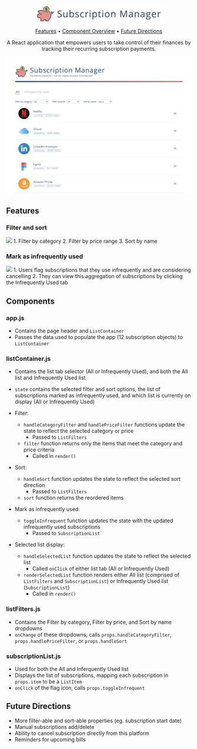 <p align="center"><img src="./public/assets/header.png" width=350px/></p>

<p align="center">
  <a href="#features">Features</a> •
  <a href="#components">Component Overview</a> •
  <a href="#future-directions">Future Directions</a>
</p>

<p align="center">A React application that empowers users to take control of their finances by tracking their recurring subscription payments.</p>

<p align="center"><img src="./public/assets/submanager.png" width=600px/></p>


## Features
### Filter and sort
<img src="./public/assets/filtersort.gif" width=600px/>
1. Filter by category
2. Filter by price range
3. Sort by name

### Mark as infrequently used
<img src="./public/assets/markinfreq.gif" width=600px/>
1. Users flag subscriptions that they use infrequently and are considering cancelling
2. They can view this aggregation of subscriptions by clicking the Infrequently Used tab

## Components
### app.js
- Contains the page header and `ListContainer`
- Passes the data used to populate the app (12 subscription objects) to `ListContainer`
### listContainer.js
- Contains the list tab selector (All or Infrequently Used), and both the All list and Infrequently Used list

- `state` contains the selected filter and sort options, the list of subscriptions marked as infrequently used, and which list is currently on display (All or Infrequently Used)

- Filter:
  - `handleCategoryFilter` and `handlePriceFilter` functions update the state to reflect the selected category or price
    - Passed to `ListFilters`
  - `filter` function returns only the items that meet the category and price criteria
    - Called in `render()`
- Sort:
  - `handleSort` function updates the state to reflect the selected sort direction
    - Passed to `ListFilters`
  - `sort` function returns the reordered items
- Mark as infrequently used:
  - `toggleInfrequent` function updates the state with the updated infrequently used subscriptions
    - Passed to `SubscriptionList`
- Selected list display:
  - `handleSelectedList` function updates the state to reflect the selected list
    - Called `onClick` of either list tab (All or Infrequently Used)
  - `renderSelectedList` function renders either All list (comprised of `ListFilters` and `SubscriptionList`) or Infrequently Used list (`SubscriptionList`)
    - Called in `render()`

### listFilters.js
- Contains the Filter by category, Filter by price, and Sort by name dropdowns
- `onChange` of these dropdowns, calls `props.handleCategoryFilter`, `props.handlePriceFilter`, or `props.handleSort`

### subscriptionList.js
- Used for both the All and Inferquently Used list
- Displays the list of subscriptions, mapping each subscription in `props.item` to be a `ListItem`
- `onClick` of the flag icon, calls `props.toggleInfrequent`

## Future Directions
- More filter-able and sort-able properties (eg. subscription start date)
- Manual subscriptions add/delete
- Ability to cancel subscription directly from this platform
- Reminders for upcoming bills
